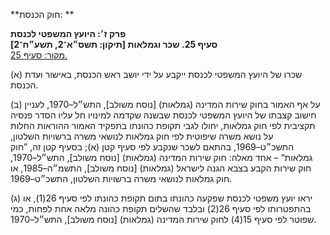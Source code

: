 **חוק הכנסת: **

**פרק ז׳: היועץ המשפטי לכנסת**  
**סעיף 25. שכר וגמלאות [תיקון: תשס״א־2, תשע״ח־2]**  
[מקור: סעיף 25. ](https://he.wikisource.org/wiki/חוק_הכנסת#סעיף_25)  

(א) שכרו של היועץ המשפטי לכנסת ייקבע על ידי יושב ראש הכנסת, באישור ועדת הכנסת.

(ב) על אף האמור בחוק שירות המדינה (גמלאות) [נוסח משולב], התש״ל–1970, לעניין חישוב קצבתו של היועץ המשפטי לכנסת שבשנה שקדמה למינויו חל עליו הסדר פנסיה תקציבית לפי חוק גמלאות, יחולו לגבי תקופת כהונתו בתפקיד האמור ההוראות החלות על נושא משרה שיפוטית לפי חוק גמלאות לנושאי משרה ברשויות השלטון, התשכ״ט–1969, בהתאם לשכר שנקבע לפי סעיף קטן (א); בסעיף קטן זה, ”חוק גמלאות“ – אחד מאלה: חוק שירות המדינה (גמלאות) [נוסח משולב], התש״ל–1970, חוק שירות הקבע בצבא הגנה לישראל (גמלאות) [נוסח משולב], התשמ״ה–1985, או חוק גמלאות לנושאי משרה ברשויות השלטון, התשכ״ט–1969.

(ג) יראו יועץ משפטי לכנסת שפקעה כהונתו בתום תקופת כהונתו לפי סעיף 26(1), או בהתפטרותו לפי סעיף 26(2) ובלבד שהשלים תקופת כהונה מלאה אחת לפחות, כמי שפוטר לפי סעיף 15(4) לחוק שירות המדינה (גמלאות) [נוסח משולב], התש״ל–1970.
